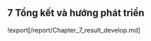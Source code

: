 ## **7 Tổng kết và hướng phát triển**

<div style="page-break-after: always;"></div>

!export[/report/Chapter_7_result_develop.md]
